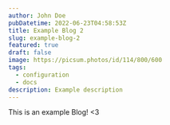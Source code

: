 ```yaml
---
author: John Doe
pubDatetime: 2022-06-23T04:58:53Z
title: Example Blog 2
slug: example-blog-2
featured: true
draft: false
image: https://picsum.photos/id/114/800/600
tags:
  - configuration
  - docs
description: Example description
---
```


This is an example Blog! <3
